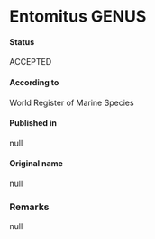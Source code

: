 # Entomitus GENUS

#### Status
ACCEPTED

#### According to
World Register of Marine Species

#### Published in
null

#### Original name
null

### Remarks
null